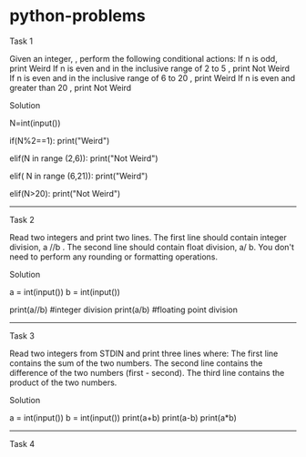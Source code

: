 # python-problems
Task 1

Given an integer, , perform the following conditional actions:
If n is odd, print Weird
If n is even and in the inclusive range of 2 to 5 , print Not Weird
If n is even and in the inclusive range of 6 to 20 , print Weird
If n is even and greater than 20 , print Not Weird

Solution

N=int(input())

if(N%2==1):
   print("Weird")
 
 elif(N in range (2,6)):
   print("Not Weird")
   
 elif( N in range (6,21)):
   print("Weird")
   
 elif(N>20):
   print("Not Weird")
   
-----------------------------------------------------------------------------
Task 2

Read two integers and print two lines. The first line should contain integer division, a //b . The second line should contain float division,  a/ b.
You don't need to perform any rounding or formatting operations.

Solution

a = int(input())
b = int(input())

print(a//b) #integer division
print(a/b) #floating point division

--------------------------------------------------------------------------------
Task 3

Read two integers from STDIN and print three lines where:
The first line contains the sum of the two numbers.
The second line contains the difference of the two numbers (first - second).
The third line contains the product of the two numbers.


Solution

a = int(input())
b = int(input())
print(a+b)
print(a-b)
print(a*b)


---------------------------------------------------------------------------------------
Task 4









